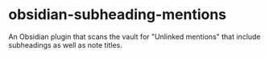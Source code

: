 # obsidian-subheading-mentions
An Obsidian plugin that scans the vault for "Unlinked mentions" that include subheadings as well as note titles.
